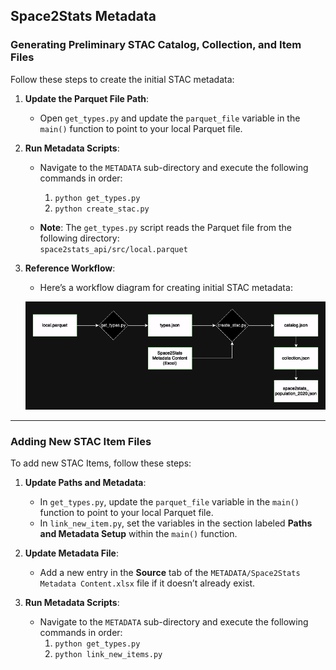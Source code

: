 ## Space2Stats Metadata

### Generating Preliminary STAC Catalog, Collection, and Item Files

Follow these steps to create the initial STAC metadata:

1. **Update the Parquet File Path**:
   - Open `get_types.py` and update the `parquet_file` variable in the `main()` function to point to your local Parquet file.

2. **Run Metadata Scripts**:
   - Navigate to the `METADATA` sub-directory and execute the following commands in order:
     1. `python get_types.py`
     2. `python create_stac.py`

   - **Note**: The `get_types.py` script reads the Parquet file from the following directory:  
     `space2stats_api/src/local.parquet`

3. **Reference Workflow**:
   - Here’s a workflow diagram for creating initial STAC metadata:

   ![Create STAC Workflow](../../docs/images/create_stac_workflow.png)

---

### Adding New STAC Item Files

To add new STAC Items, follow these steps:

1. **Update Paths and Metadata**:
   - In `get_types.py`, update the `parquet_file` variable in the `main()` function to point to your local Parquet file.
   - In `link_new_item.py`, set the variables in the section labeled **Paths and Metadata Setup** within the `main()` function.

2. **Update Metadata File**:
   - Add a new entry in the **Source** tab of the `METADATA/Space2Stats Metadata Content.xlsx` file if it doesn’t already exist.

3. **Run Metadata Scripts**:
   - Navigate to the `METADATA` sub-directory and execute the following commands in order:
     1. `python get_types.py`
     2. `python link_new_items.py`
